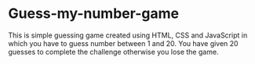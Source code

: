 # Guess-my-number-game

This is simple guessing game created using HTML, CSS and JavaScript in which you have to guess number between 1 and 20.
You have given 20 guesses to complete the challenge otherwise you lose the game.
